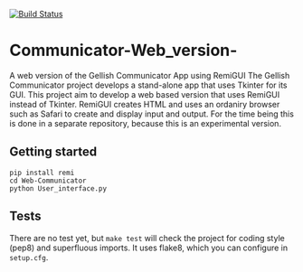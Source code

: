 [![Build Status](https://travis-ci.org/AndriesSHP/Communicator-Web_version-.svg?branch=master)](https://travis-ci.org/AndriesSHP/Communicator-Web_version-)

# Communicator-Web_version-
A web version of the Gellish Communicator App using RemiGUI
The Gellish Communicator project develops a stand-alone app that uses Tkinter for its GUI.
This project aim to develop a web based version that uses RemiGUI instead of Tkinter.
RemiGUI creates HTML and uses an ordaniry browser such as Safari to create and display input and output.
For the time being this is done in a separate repository, because this is an experimental version.


## Getting started

    pip install remi
    cd Web-Communicator
    python User_interface.py


## Tests

There are no test yet, but `make test` will check the project for coding style
(pep8) and superfluous imports. It uses flake8, which you can configure in
`setup.cfg`.
